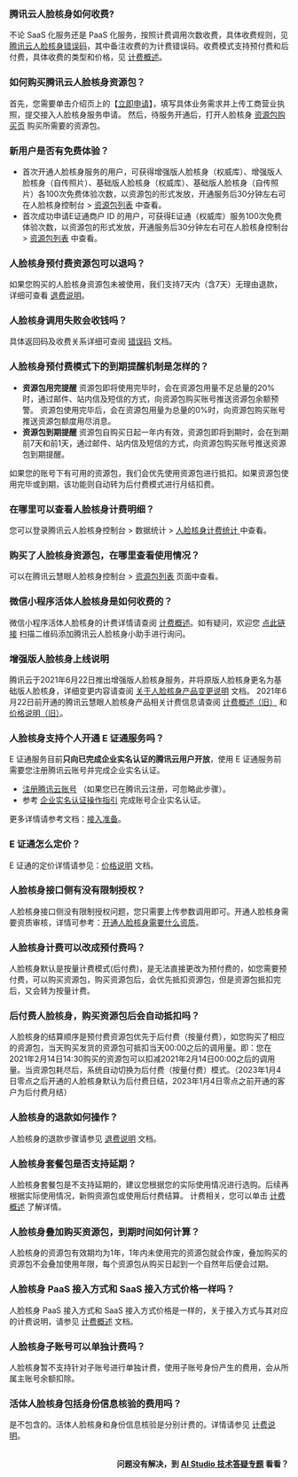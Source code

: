 ### 腾讯云人脸核身如何收费?

不论 SaaS 化服务还是 PaaS 化服务，按照计费调用次数收费，具体收费规则，见 [腾讯云人脸核身错误码](https://cloud.tencent.com/document/product/1007/48021)，其中备注收费的为计费错误码。收费模式支持预付费和后付费，具体收费的类型和价格，见 [计费概述](https://cloud.tencent.com/document/product/1007/56803)。


### 如何购买腾讯云人脸核身资源包？
首先，您需要单击介绍页上的【[立即申请](https://cloud.tencent.com/apply/p/shcgszvmppc)】，填写具体业务需求并上传工商营业执照，提交接入人脸核身服务申请。
然后，待服务开通后，打开人脸核身 [资源包购买页](https://buy.cloud.tencent.com/iai_faceid) 购买所需要的资源包。


### 新用户是否有免费体验？
- 首次开通人脸核身服务的用户，可获得增强版人脸核身（权威库）、增强版人脸核身（自传照片）、基础版人脸核身（权威库）、基础版人脸核身（自传照片）各100次免费体验次数，以资源包的形式发放，开通服务后30分钟左右可在人脸核身控制台 > [资源包列表](https://console.cloud.tencent.com/faceid/buy) 中查看。
- 首次成功申请E证通商户 ID 的用户，可获得E证通（权威库）服务100次免费体验次数，以资源包的形式发放，开通服务后30分钟左右可在人脸核身控制台 > [资源包列表](https://console.cloud.tencent.com/faceid/buy) 中查看。

### 人脸核身预付费资源包可以退吗？
如果您购买的人脸核身资源包未被使用，我们支持7天内（含7天）无理由退款，详细可查看 [退费说明](https://cloud.tencent.com/document/product/1007/31008)。

### 人脸核身调用失败会收钱吗？
具体返回码及收费关系详细可查阅 [错误码](https://cloud.tencent.com/document/product/1007/48021) 文档。


###  人脸核身预付费模式下的到期提醒机制是怎样的？
- **资源包用完提醒**
资源包即将使用完毕时，会在资源包用量不足总量的20%时，通过邮件、站内信及短信的方式，向资源包购买账号推送资源包余额预警。
资源包使用完毕后，会在资源包用量为总量的0%时，向资源包购买账号推送资源包额度用尽消息。
- **资源包到期提醒**
资源包自购买日起一年内有效，资源包即将到期时，会在到期前7天和前1天，通过邮件、站内信及短信的方式，向资源包购买账号推送资源包到期提醒。

如果您的账号下有可用的资源包，我们会优先使用资源包进行抵扣。如果资源包使用完毕或到期，该功能则自动转为后付费模式进行月结扣费。


### 在哪里可以查看人脸核身计费明细？
您可以登录腾讯云人脸核身控制台 > 数据统计 > [人脸核身计费统计 ](https://console.cloud.tencent.com/faceid/data) 中查看。

### 购买了人脸核身资源包，在哪里查看使用情况？	
可以在腾讯云慧眼人脸核身控制台 > [资源包列表](https://console.cloud.tencent.com/faceid/buy) 页面中查看。

### 微信小程序活体人脸核身是如何收费的？	
微信小程序活体人脸核身的计费详情请查阅 [计费概述](https://cloud.tencent.com/document/product/1007/56803)。如有疑问，欢迎您 [点此链接](https://cloud.tencent.com/document/product/1007/56130) 扫描二维码添加腾讯云人脸核身小助手进行询问。


###  增强版人脸核身上线说明
腾讯云于2021年6月22日推出增强版人脸核身服务，并将原版人脸核身更名为基础版人脸核身，详细变更内容请查阅 [关于人脸核身产品变更说明](https://cloud.tencent.com/document/product/1007/55598) 文档。
2021年6月22日前开通的腾讯云慧眼人脸核身产品相关计费信息请查阅 [计费概述（旧）](https://cloud.tencent.com/document/product/1007/31005) 和 [价格说明（旧）](https://cloud.tencent.com/document/product/1007/51350)。

### 人脸核身支持个人开通 E 证通服务吗？
E 证通服务目前**只向已完成企业实名认证的腾讯云用户开放**，使用 E 证通服务前需要您注册腾讯云账号并完成企业实名认证。
- [注册腾讯云账号](https://cloud.tencent.com/register?s_url=https%3A%2F%2Fcloud.tencent.com%2F) （如果您已在腾讯云注册，可忽略此步骤）。
- 参考 [企业实名认证操作指引](https://cloud.tencent.com/document/product/378/10496) 完成账号企业实名认证。

更多详情请参考文档：[接入准备](https://cloud.tencent.com/document/product/1007/56642)。


### E 证通怎么定价？
E 证通的定价详情请参见：[价格说明](https://cloud.tencent.com/document/product/1007/56803#e.E8.AF.81.E9.80.9A) 文档。

### 人脸核身接口侧有没有限制授权？
人脸核身接口侧没有限制授权问题，您只需要上传参数调用即可。开通人脸核身需要资质审核，详情可参考：[开通人脸核身需要什么资质](https://cloud.tencent.com/document/product/1007/45893#.E7.94.B3.E8.AF.B7.E4.BD.BF.E7.94.A8.E8.85.BE.E8.AE.AF.E4.BA.91.E6.85.A7.E7.9C.BC.E4.BA.BA.E8.84.B8.E6.A0.B8.E8.BA.AB.E6.9C.89.E5.93.AA.E4.BA.9B.E9.99.90.E5.88.B6.EF.BC.9F)。


### 人脸核身计费可以改成预付费吗？
人脸核身默认是按量计费模式(后付费)，是无法直接更改为预付费的，如您需要预付费，可以购买资源包，购买资源包后，会优先抵扣资源包，但是资源包抵扣完后，又会转为按量计费。

### 后付费人脸核身，购买资源包后会自动抵扣吗？
人脸核身的结算顺序是预付费资源包优先于后付费（按量付费），如您购买了相应的资源包，当天购买发货的资源包可抵扣当天00:00之后的调用量。即：您在2021年2月14日14:30购买的资源包可以扣减2021年2月14日00:00之后的调用量。当资源包耗尽后，系统自动切换为后付费（按量付费）模式。（2023年1月4日零点之后开通的人脸核身默认为后付费日结，2023年1月4日零点之前开通的客户为后付费月结）

### 人脸核身的退款如何操作？
人脸核身的退款步骤请参见 [退费说明](https://cloud.tencent.com/document/product/1007/31008#.E9.80.80.E6.AC.BE.E6.AD.A5.E9.AA.A4) 文档。

### 人脸核身套餐包是否支持延期？
人脸核身套餐包是不支持延期的，建议您根据您的实际使用情况进行选购。后续再根据实际使用情况，新购资源包或使用后付费结算。
计费相关，您可以单击 [计费概述](https://cloud.tencent.com/document/product/867/17640) 了解详情。

### 人脸核身叠加购买资源包，到期时间如何计算？
人脸核身的资源包有效期均为1年，1年内未使用完的资源包就会作废，叠加购买的资源包不会叠加使用年限，每个资源包从购买日起到一个自然年后便会过期。

### 人脸核身 PaaS 接入方式和 SaaS 接入方式价格一样吗？
人脸核身 PaaS 接入方式和 SaaS 接入方式价格是一样的，关于接入方式与其对应的计费说明，请参见 [计费概述](https://cloud.tencent.com/document/product/1007/31005) 文档。

### 人脸核身子账号可以单独计费吗？
人脸核身暂不支持针对子账号进行单独计费，使用子账号身份产生的费用，会从所属主账号余额扣除。

### 活体人脸核身包括身份信息核验的费用吗？
是不包含的。活体人脸核身和身份信息核验是分别计费的。详情请参见 [计费说明](https://cloud.tencent.com/document/product/1007/56803#.E5.9F.BA.E7.A1.80.E7.89.88.E4.BA.BA.E8.84.B8.E6.A0.B8.E8.BA.AB)。
<br>
<br>
<p align="right"><strong>问题没有解决，到 <a href="https://aistudio.cloud.tencent.com/faq"> AI Studio 技术答疑专题</a> 看看？</strong></p>
